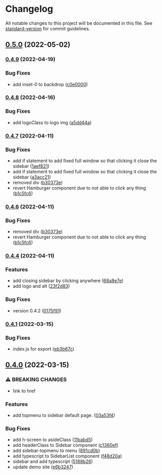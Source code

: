 # Changelog

All notable changes to this project will be documented in this file. See [standard-version](https://github.com/conventional-changelog/standard-version) for commit guidelines.

## [0.5.0](https://github.com/shinokada/svelte-sidebar/compare/v0.4.9...v0.5.0) (2022-05-02)

### [0.4.9](https://github.com/shinokada/svelte-sidebar/compare/v0.4.8...v0.4.9) (2022-04-19)


### Bug Fixes

* add inset-0 to backdrop ([c0e0000](https://github.com/shinokada/svelte-sidebar/commit/c0e0000fcb8f85c183a19cc7a8969a4b0a0fb853))

### [0.4.8](https://github.com/shinokada/svelte-sidebar/compare/v0.4.7...v0.4.8) (2022-04-16)


### Bug Fixes

* add logoClass to logo img ([a5dd44a](https://github.com/shinokada/svelte-sidebar/commit/a5dd44a6bba8cff836c2c1262104f7a72032108f))

### [0.4.7](https://github.com/shinokada/svelte-sidebar/compare/v0.4.4...v0.4.7) (2022-04-11)


### Bug Fixes

* add if statement to add fixed full window so that clicking it close the sidebar ([1aef821](https://github.com/shinokada/svelte-sidebar/commit/1aef82157ee400bc771934ea37e7444d91ffe148))
* add if statement to add fixed full window so that clicking it close the sidebar ([a3acc21](https://github.com/shinokada/svelte-sidebar/commit/a3acc21d678ac18aa9186780216250872368bb4d))
* removed div ([b30373e](https://github.com/shinokada/svelte-sidebar/commit/b30373eaf1cf80fea1634bcf1bf4a8ca102b812c))
* revert Hamburger component due to not able to click any thing ([b1c5fc6](https://github.com/shinokada/svelte-sidebar/commit/b1c5fc699b6e8ad15f6ac76eb09d1c06e404a4b6))

### [0.4.6](https://github.com/shinokada/svelte-sidebar/compare/v0.4.4...v0.4.6) (2022-04-11)


### Bug Fixes

* removed div ([b30373e](https://github.com/shinokada/svelte-sidebar/commit/b30373eaf1cf80fea1634bcf1bf4a8ca102b812c))
* revert Hamburger component due to not able to click any thing ([b1c5fc6](https://github.com/shinokada/svelte-sidebar/commit/b1c5fc699b6e8ad15f6ac76eb09d1c06e404a4b6))

### [0.4.4](https://github.com/shinokada/svelte-sidebar/compare/v0.4.1...v0.4.4) (2022-04-11)


### Features

* add closing sidebar by clicking anywhere ([68a8e7e](https://github.com/shinokada/svelte-sidebar/commit/68a8e7eece984f58d55ab9d4a2f211779194cfda))
* add logo and alt ([23f2d83](https://github.com/shinokada/svelte-sidebar/commit/23f2d8388a17011bdbf6401f816c45e0f3c6b5dd))


### Bug Fixes

* version 0.4.2 ([0175f91](https://github.com/shinokada/svelte-sidebar/commit/0175f914f7fe9834b6ec984947cc4610aa66fa94))

### [0.4.1](https://github.com/shinokada/svelte-sidebar/compare/v0.4.0...v0.4.1) (2022-03-15)


### Bug Fixes

* index.js for export ([eb3b67c](https://github.com/shinokada/svelte-sidebar/commit/eb3b67c60b912bccfe8120b614ac678c94e0c92d))

## [0.4.0](https://github.com/shinokada/svelte-sidebar/compare/v0.2.7...v0.4.0) (2022-03-15)


### ⚠ BREAKING CHANGES

* link to href

### Features

* add topmenu to sidebar default page. ([03a53f4](https://github.com/shinokada/svelte-sidebar/commit/03a53f43826aadd8594b9e9ceb470bad54166794))


### Bug Fixes

* add h-screen to asideClass ([11babd5](https://github.com/shinokada/svelte-sidebar/commit/11babd51a7cc893fdb8c9ccfcc61c4feb66c10ea))
* add headerClass to Sidebar component ([c1360ef](https://github.com/shinokada/svelte-sidebar/commit/c1360ef6fa13dab5c3ed1cf7a9b135b85cb0ff47))
* add sidebar-topmenu to menu ([891cd0b](https://github.com/shinokada/svelte-sidebar/commit/891cd0b184461be995746b94e50a16fd97c957d3))
* add typescript to SidebarList component ([f48d20a](https://github.com/shinokada/svelte-sidebar/commit/f48d20aedf4a5b0743b30cf302c2dba83fe3d942))
* sidebar and add typescript ([5188b26](https://github.com/shinokada/svelte-sidebar/commit/5188b2610b4abf59fd4262047361b1b91e69859a))
* update demo site ([e6b3247](https://github.com/shinokada/svelte-sidebar/commit/e6b324759a5ec085a6d6e0d6c72ee2a8c8d22fcc))
